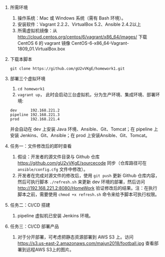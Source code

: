 1. 所需环境
    1. 操作系统：Mac 或 Windows 系统（需有 Bash 环境）。
    2. 安装软件：Vagrant 2.2.2、VirtualBox 5.2、Ansible 2.4.2以上
    3. 所需虚拟机镜像：从 http://cloud.centos.org/centos/6/vagrant/x86_64/images/ 下载 CentOS 6 的 vagrant 镜像 CentOS-6-x86_64-Vagrant-1809_01.VirtualBox.box

2. 下载本脚本
    ```
    git clone https://github.com/gU2vVKgE/homework1.git
    ```
    
3. 部署三个虚拟环境
    1. `cd homework1`
    2. `vagrant up`，
    此时会启动三台虚拟机，分为生产环境、集成环境、部署环境:
    ```
    dev      192.168.221.2
    pipeline 192.168.221.3
    prod     192.168.221.4
    ```
    并会自动在 dev 上安装 Java 环境、Ansible、Git、Tomcat；在 pipeline 上安装 Jenkins、Git、Ansible；在 prod 上安装Ansible、Git、Tomcat。
    
4. 任务一：文件修改后的即时查看
    1. 假设：开发者的源文件目录与 Github 仓库 https://github.com/gU2vVKgE/sourcecode 同步（仓库路径可在 `ansible/config.cfg` 文件中修改）。
    2. 开发者在完成对源文件的修改后，使用 `git push` 更新 Github 仓库内容，然后可执行脚本 `./refresh.sh` 来更新 dev 环境的部署，然后访问 http://192.168.221.2:8080/HomeWork 验证修改后的结果。注：在执行脚本之前，需要使用 `chmod +x refresh.sh` 命令来给予脚本可执行权限。
    
5. 任务二：CI/CD 搭建
    1. pipeline 虚拟机已安装 Jenkins 环境。
    
6. 任务三：CI/CD 部署产品
    1. 对于分开部署，可考虑把静态资源部署到 AWS S3 上。访问 https://s3.us-east-2.amazonaws.com/majun2018/football.jpg 查看部署到远程AWS S3上的图片。

